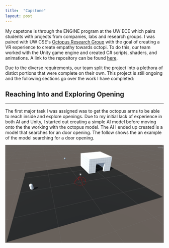```yaml
---
title:  "Capstone"
layout: post
---
```


My capstone is through the ENGINE program at the UW ECE which pairs students with projects from companies, labs and research groups. I was paired with UW CSE's [Octopus Research Group](http://arl.cs.washington.edu/ORG/) with the goal of creating a VR experience to create empathy towards octopi. To do this, our team worked with the Unity game engine and created C# scripts, shaders, and animations. A link to the repository can be found [here](https://github.com/TStrong85/OctopusVR). 


Due to the diverse requirements, our team split the project into a plethora of distict portions that were complete on their own. This project is still ongoing and the following sections go over the work I have completed:

## Reaching Into and Exploring Opening
 ---
 
The first major task I was assigned was to get the octopus arms to be able to reach inside and explore openings. Due to my initial lack of experience in both AI and Unity, I started out creating a simple AI model before moving onto the the working with the octopus model. The AI I ended up created is a model that searches for an door opening. The follow shows the an example of the model searching for a door opening.

![simple AI](/assets/SimpleAI.gif)
